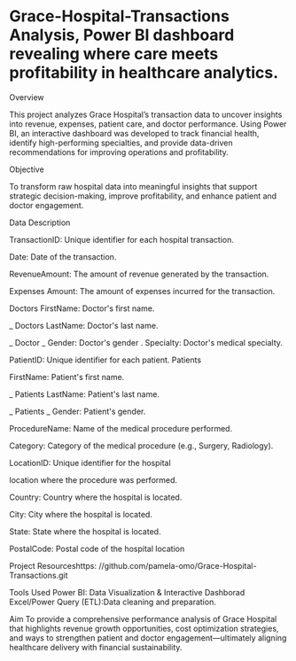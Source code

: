 # Grace-Hospital-Transactions Analysis, Power BI dashboard revealing where care meets profitability in healthcare analytics.

Overview

This project analyzes Grace Hospital’s transaction data to uncover insights into revenue, expenses, patient care, and doctor performance. Using Power BI, an interactive dashboard was developed to track financial health, identify high-performing specialties, and provide data-driven recommendations for improving operations and profitability.


Objective

To transform raw hospital data into meaningful insights that support strategic decision-making, improve profitability, and enhance patient and doctor engagement.



Data Description

TransactionID: Unique identifier for each hospital
transaction.

Date: Date of the transaction.

RevenueAmount: The amount of revenue generated by
the transaction.

Expenses Amount: The amount of expenses incurred for
the transaction.

Doctors
FirstName: Doctor's first name.

_
Doctors
LastName: Doctor's last name.

_
Doctor
_
Gender: Doctor's gender
.
Specialty: Doctor's medical specialty.

PatientID: Unique identifier for each patient.
Patients

FirstName: Patient's first name.

_
Patients
LastName: Patient's last name.

_
Patients
_
Gender: Patient's gender.

ProcedureName: Name of the medical procedure
performed.

Category: Category of the medical procedure (e.g.,
Surgery, Radiology).

LocationID: Unique identifier for the hospital

location where the procedure was performed.

Country: Country where the hospital is located.

City: City where the hospital is located.

State: State where the hospital is located.

PostalCode: Postal code of the hospital location


Project Resourceshttps:
//github.com/pamela-omo/Grace-Hospital-Transactions.git



Tools Used 
Power BI: Data Visualization & Interactive Dashborad 
Excel/Power Query (ETL):Data cleaning and preparation.

Aim 
To provide a comprehensive performance analysis of Grace Hospital that highlights revenue growth opportunities, cost optimization strategies, and ways to strengthen patient and doctor engagement—ultimately aligning healthcare delivery with financial sustainability.
